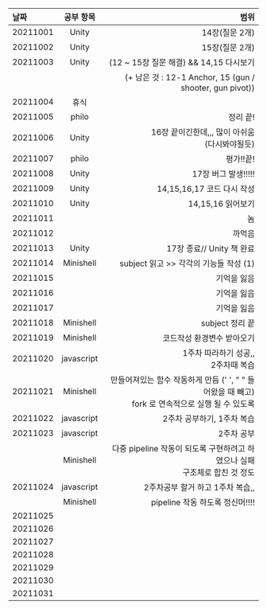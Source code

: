 |날짜|공부 항목| 범위|
|:---|:---:|---:|
|20211001| Unity| 14장(질문 2개)|
|20211002| Unity| 15장(질문 2개)|
|20211003| Unity| (12 ~ 15장 질문 해결) && 14,15 다시보기|
|        |      | (+ 남은 것 : 12-1 Anchor, 15 (gun / shooter, gun pivot))|
|20211004| 휴식| |
|20211005| philo| 정리 끝!|
|20211006| Unity| 16장 끝이긴한데,,, 많이 아쉬움<br>(다시봐야될듯)</br>|
|20211007| philo| 평가!!끝!|
|20211008| Unity| 17장 버그 발생!!!!!|
|20211009| Unity| 14,15,16,17 코드 다시 작성|
|20211010| Unity| 14,15,16 읽어보기|
|20211011|  | 놈|
|20211012|  | 까먹음|
|20211013| Unity| 17장 종료// Unity 책 완료|
|20211014| Minishell| subject 읽고 >> 각각의 기능들 작성 (1)|
|20211015|  | 기억을 잃음|
|20211016|  | 기억을 잃음|
|20211017|  | 기억을 잃음|
|20211018| Minishell| subject 정리 끝|
|20211019| Minishell| 코드작성 환경변수 받아오기|
|20211020| javascript| 1주차 따라하기 성공,, <br> 2주차때 복습</br>|
|20211021| Minishell| 만들어져있는 함수 작동하게 만듬 (' ', " " 들어왔을 때 빼고) <br> fork 로 연속적으로 실행 될 수 있도록 </br>|
|20211022| javascript| 2주차 공부하기, 1주차 복습|
|20211023| javascript| 2주차 공부|
|        | Minishell| 다중 pipeline 작동이 되도록 구현하려고 하였으나 실패<br>구조체로 합친 것 정도</br>|
|20211024| javascript| 2주차공부 할거 하고 1주차 복습,,|
|        | Minishell| pipeline 작동 하도록 정신머!!!!|
|20211025|  | |
|20211026|  | |
|20211027|  | |
|20211028|  | |
|20211029|  | |
|20211030|  | |
|20211031|  | |
